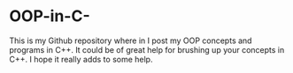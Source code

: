# OOP-in-C-
This is my Github repository where in I post my OOP concepts and programs in C++.
It could be of great help for brushing up your concepts in C++.
I hope it really adds to some help.